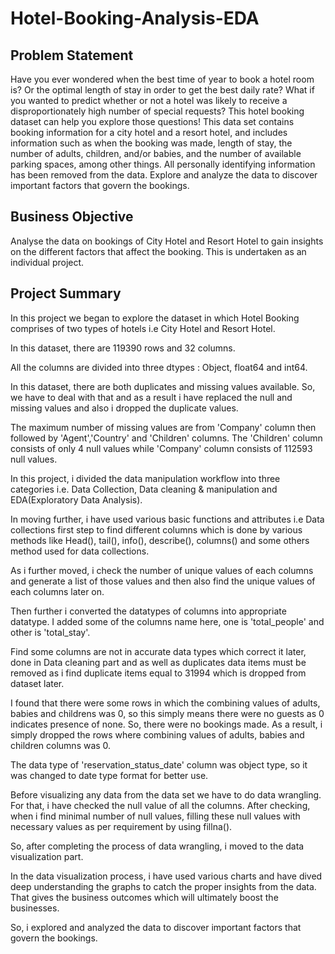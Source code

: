 # Hotel-Booking-Analysis-EDA
## Problem Statement 
Have you ever wondered when the best time of year to book a hotel room is? Or the optimal length of stay in order to get the best daily rate? What if you wanted to predict whether or not a hotel was likely to receive a disproportionately high number of special requests? This hotel booking dataset can help you explore those questions! This data set contains booking information for a city hotel and a resort hotel, and includes information such as when the booking was made, length of stay, the number of adults, children, and/or babies, and the number of available parking spaces, among other things. All personally identifying information has been removed from the data. Explore and analyze the data to discover important factors that govern the bookings.
## Business Objective
Analyse the data on bookings of City Hotel and Resort Hotel to gain insights on the different factors that affect the booking. This is undertaken as an individual project.
## Project Summary
In this project we began to explore the dataset in which Hotel Booking comprises of two types of hotels i.e City Hotel and Resort Hotel.

In this dataset, there are 119390 rows and 32 columns.

All the columns are divided into three dtypes : Object, float64 and int64.

In this dataset, there are both duplicates and missing values available. So, we have to deal with that and as a result i have replaced the null and missing values and also i dropped the duplicate values.

The maximum number of missing values are from 'Company' column then followed by 'Agent','Country' and 'Children' columns. The 'Children' column consists of only 4 null values while 'Company' column consists of 112593 null values.

In this project, i divided the data manipulation workflow into three categories i.e. Data Collection, Data cleaning & manipulation and EDA(Exploratory Data Analysis).

In moving further, i have used various basic functions and attributes i.e Data collections first step to find different columns which is done by various methods like Head(), tail(), info(), describe(), columns() and some others method used for data collections.

As i further moved, i check the number of unique values of each columns and generate a list of those values and then also find the unique values of each columns later on.

Then further i converted the datatypes of columns into appropriate datatype. I added some of the columns name here, one is 'total_people' and other is 'total_stay'.

Find some columns are not in accurate data types which correct it later, done in Data cleaning part and as well as duplicates data items must be removed as i find duplicate items equal to 31994 which is dropped from dataset later.

I found that there were some rows in which the combining values of adults, babies and childrens was 0, so this simply means there were no guests as 0 indicates presence of none. So, there were no bookings made. As a result, i simply dropped the rows where combining values of adults, babies and children columns was 0.

The data type of 'reservation_status_date' column was object type, so it was changed to date type format for better use.

Before visualizing any data from the data set we have to do data wrangling. For that, i have checked the null value of all the columns. After checking, when i find minimal number of null values, filling these null values with necessary values as per requirement by using fillna().

So, after completing the process of data wrangling, i moved to the data visualization part.

In the data visualization process, i have used various charts and have dived deep understanding the graphs to catch the proper insights from the data. That gives the business outcomes which will ultimately boost the businesses.

So, i explored and analyzed the data to discover important factors that govern the bookings.
